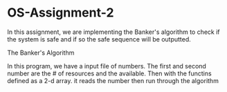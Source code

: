 # OS-Assignment-2

In this assignment, we are implementing the Banker's algorithm to check if the system is safe and if so the safe sequence will be outputted.

The Banker's Algorithm


In this program, we have a input file of numbers. The first and second number are the # of resources and the available. Then with the functins defined as a 2-d array. it reads the number then run through the algorithm 
